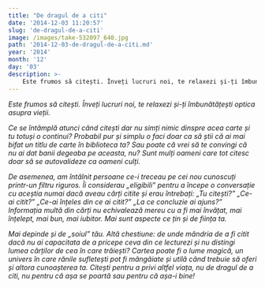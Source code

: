 ```yaml
---
title: "De dragul de a citi"
date: '2014-12-03 11:20:57'
slug: 'de-dragul-de-a-citi'
image: /images/take-532097_640.jpg
path: '2014-12-03-de-dragul-de-a-citi.md'
year: '2014'
month: '12'
day: '03'
description: >-
    Este frumos să citești. Înveți lucruri noi, te relaxezi și-ți îmbunătățești optica asupra vieții. Ce se întâmplă atunci când citești dar nu simți nimic dinspre acea carte și tu totuși o continui? Pro
---
```

<div class="kg-card-markdown"><p><em>Este frumos să citești. Înveți lucruri noi, te relaxezi și-ți îmbunătățești optica asupra vieții. </em></p>
<p><em>Ce se întâmplă atunci când citești dar nu simți nimic dinspre acea carte și tu totuși o continui? Probabil pur și simplu o faci doar ca să știi că ai mai bifat un titlu de carte în biblioteca ta? Sau poate că vrei să te convingi că nu ai dat banii degeaba pe aceasta, nu?</em> <em>Sunt mulți oameni care tot citesc doar să se autovalideze ca oameni culți. </em></p>
<p><em>De asemenea, am întâlnit persoane ce-i treceau pe cei nou cunoscuți printr-un filtru riguros. Îi considerau „eligibili” pentru a începe o conversație cu aceștia numai dacă aveau cărți citite și erau întrebați: „Tu citești?” „Ce-ai citit?” „Ce-ai înțeles din ce ai citit?” „La ce concluzie ai ajuns?” </em> <em>Informația multă din cărți nu echivalează mereu cu a fi mai învățat, mai înțelept, mai bun, mai iubitor. Mai sunt aspecte ce țin și de ființa ta. </em></p>
<p><em>Mai depinde și de „soiul” tău.</em> <em>Altă chestiune: de unde mândria de a fi citit dacă nu ai capacitata de a pricepe ceva din ce lecturezi și nu distingi lumea cărților de cea în care trăiești?</em> <em>Cartea poate fi o lume magică, un univers în care rănile sufletești pot fi mângâiate și utilă când trebuie să oferi și altora cunoașterea ta. Citești pentru a privi altfel viața, nu de dragul de a citi, nu pentru că așa se poartă sau pentru că așa-i bine!</em></p>
</div>
    